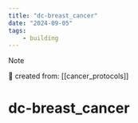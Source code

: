 ```yaml
---
title: "dc-breast_cancer"
date: "2024-09-05"
tags:
    - building
---
```


> [!NOTE]
> 🌱 created from: [[cancer_protocols]]

# dc-breast_cancer


